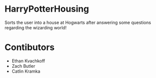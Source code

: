 # HarryPotterHousing
Sorts the user into a house at Hogwarts after answering some questions regarding the wizarding world!

# Contibutors
- Ethan Kvachkoff
- Zach Butler
- Catlin Kramka
